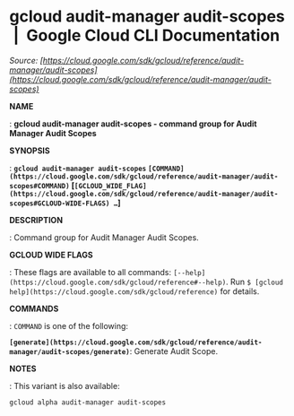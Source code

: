 # gcloud audit-manager audit-scopes  |  Google Cloud CLI Documentation

*Source: [https://cloud.google.com/sdk/gcloud/reference/audit-manager/audit-scopes](https://cloud.google.com/sdk/gcloud/reference/audit-manager/audit-scopes)*

**NAME**

: **gcloud audit-manager audit-scopes - command group for Audit Manager Audit Scopes**

**SYNOPSIS**

: **`gcloud audit-manager audit-scopes` `[COMMAND](https://cloud.google.com/sdk/gcloud/reference/audit-manager/audit-scopes#COMMAND)` [`[GCLOUD_WIDE_FLAG](https://cloud.google.com/sdk/gcloud/reference/audit-manager/audit-scopes#GCLOUD-WIDE-FLAGS) …`]**

**DESCRIPTION**

: Command group for Audit Manager Audit Scopes.

**GCLOUD WIDE FLAGS**

: These flags are available to all commands: `[--help](https://cloud.google.com/sdk/gcloud/reference#--help)`.
Run `$ [gcloud help](https://cloud.google.com/sdk/gcloud/reference)` for details.

**COMMANDS**

: ``COMMAND`` is one of the following:

**`[generate](https://cloud.google.com/sdk/gcloud/reference/audit-manager/audit-scopes/generate)`**:
Generate Audit Scope.

**NOTES**

: This variant is also available:

```
gcloud alpha audit-manager audit-scopes
```